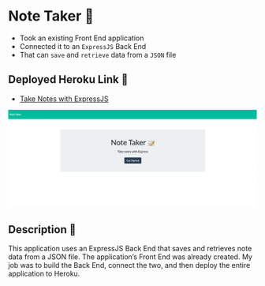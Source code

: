 # Note Taker 📔
- Took an existing Front End application 
- Connected it to an `ExpressJS` Back End 
- That can `save` and `retrieve` data from a `JSON` file

## Deployed Heroku Link 🔗
* [Take Notes with ExpressJS](https://floating-journey-55233.herokuapp.com/)

![screenshot](./screenshot.png)

## Description 📓
This application uses an ExpressJS Back End that saves and retrieves note data from a JSON file.
The application’s Front End was already created. My job was to build the Back End, connect the two, 
and then deploy the entire application to Heroku.







